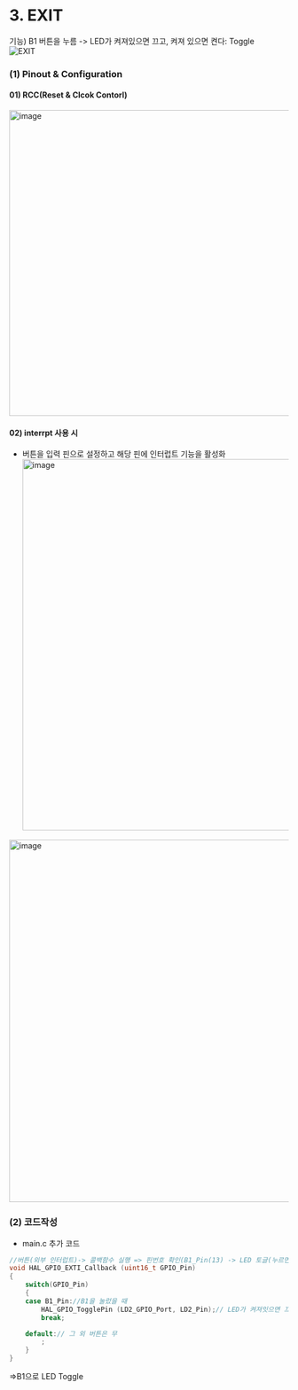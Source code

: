# 3. EXIT
기능) B1 버튼을 누름 -> LED가 켜져있으면 끄고, 켜져 있으면 켠다: Toggle<br>
![EXIT](https://github.com/user-attachments/assets/9d39c5b6-b0d3-4046-b6e5-d343873ea304)

### (1) Pinout & Configuration
#### 01) RCC(Reset & Clcok Contorl)
<img width="1105" height="552" alt="image" src="https://github.com/user-attachments/assets/fea9eacc-5b89-47b8-8bb4-f71d4eb84576" /><br>
#### 02) interrpt 사용 시
- 버튼을 입력 핀으로 설정하고 해당 핀에 인터럽트 기능을 활성화<br>
<img width="926" height="670" alt="image" src="https://github.com/user-attachments/assets/2d2ea926-5483-45f9-b841-2c92d7576373" /><br>
<img width="1538" height="654" alt="image" src="https://github.com/user-attachments/assets/807db4b7-a69a-4b80-a04d-a8c236d1fa47" />


### (2) 코드작성
- main.c 추가 코드

```c
//버튼(외부 인터럽트)-> 콜백함수 실행 => 핀번호 확인(B1_Pin(13) -> LED 토글(누르면 켜지다가 다음번누를때 꺼짐)
void HAL_GPIO_EXTI_Callback (uint16_t GPIO_Pin)
{
	switch(GPIO_Pin)
	{
	case B1_Pin://B1을 눌렀을 때
		HAL_GPIO_TogglePin (LD2_GPIO_Port, LD2_Pin);// LED가 켜져잇으면 끄고, 켜져 있으면 켠다: Toggle
		break;

	default:// 그 외 버튼은 무
		;
	}
}
```
=>B1으로 LED Toggle
